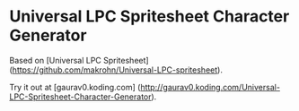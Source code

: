 Universal LPC Spritesheet Character Generator
=============================================

Based on [Universal LPC Spritesheet] (https://github.com/makrohn/Universal-LPC-spritesheet).

Try it out at [gaurav0.koding.com] (http://gaurav0.koding.com/Universal-LPC-Spritesheet-Character-Generator).